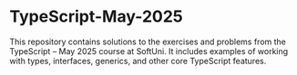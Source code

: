 # TypeScript-May-2025
This repository contains solutions to the exercises and problems from the TypeScript – May 2025 course at SoftUni. It includes examples of working with types, interfaces, generics, and other core TypeScript features.
